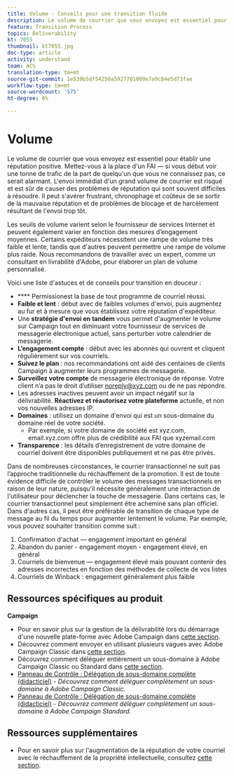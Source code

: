 ```yaml
---
title: Volume - Conseils pour une transition fluide
description: Le volume de courrier que vous envoyez est essentiel pour établir une réputation positive. Apprenez ce que vous pouvez faire pour la transition en douceur.
feature: Transition Process
topics: Deliverability
kt: 7055
thumbnail: kt7055.jpg
doc-type: article
activity: understand
team: ACS
translation-type: tm+mt
source-git-commit: 1e539b5df54250a5927701009e7a9c84e5d73fae
workflow-type: tm+mt
source-wordcount: '575'
ht-degree: 0%

---
```



# Volume

Le volume de courrier que vous envoyez est essentiel pour établir une réputation positive. Mettez-vous à la place d&#39;un FAI — si vous début voir une tonne de trafic de la part de quelqu&#39;un que vous ne connaissez pas, ce serait alarmant. L&#39;envoi immédiat d&#39;un grand volume de courrier est risqué et est sûr de causer des problèmes de réputation qui sont souvent difficiles à résoudre. Il peut s&#39;avérer frustrant, chronophage et coûteux de se sortir de la mauvaise réputation et de problèmes de blocage et de harcèlement résultant de l&#39;envoi trop tôt.

Les seuils de volume varient selon le fournisseur de services Internet et peuvent également varier en fonction des mesures d’engagement moyennes. Certains expéditeurs nécessitent une rampe de volume très faible et lente, tandis que d&#39;autres peuvent permettre une rampe de volume plus raide. Nous recommandons de travailler avec un expert, comme un consultant en livrabilité d&#39;Adobe, pour élaborer un plan de volume personnalisé.

Voici une liste d&#39;astuces et de conseils pour transition en douceur :

* **** Permissionest la base de tout programme de courriel réussi.
* **Faible et lent**  : début avec de faibles volumes d&#39;envoi, puis augmentez au fur et à mesure que vous établissez votre réputation d&#39;expéditeur.
* Une **stratégie d&#39;envoi en tandem** vous permet d&#39;augmenter le volume sur Campaign tout en diminuant votre fournisseur de services de messagerie électronique actuel, sans perturber votre calendrier de messagerie.
* **L’engagement compte**  : début avec les abonnés qui ouvrent et cliquent régulièrement sur vos courriels.
* **Suivez le plan**  : nos recommandations ont aidé des centaines de clients Campaign à augmenter leurs programmes de messagerie.
* **Surveillez votre compte** de messagerie électronique de réponse. Votre client n’a pas le droit d’utiliser noreply@xyz.com ou de ne pas répondre.
* Les adresses inactives peuvent avoir un impact négatif sur la délivrabilité. **Réactivez et réautorisez votre plateforme** actuelle, et non vos nouvelles adresses IP.
* **Domaines**  : utilisez un domaine d&#39;envoi qui est un sous-domaine du domaine réel de votre société.
   * Par exemple, si votre domaine de société est xyz.com, email.xyz.com offre plus de crédibilité aux FAI que xyzemail.com
* **Transparence**  : les détails d’enregistrement de votre domaine de courriel doivent être disponibles publiquement et ne pas être privés.

Dans de nombreuses circonstances, le courrier transactionnel ne suit pas l’approche traditionnelle du réchauffement de la promotion. Il est de toute évidence difficile de contrôler le volume des messages transactionnels en raison de leur nature, puisqu&#39;il nécessite généralement une interaction de l&#39;utilisateur pour déclencher la touche de messagerie. Dans certains cas, le courrier transactionnel peut simplement être acheminé sans plan officiel. Dans d&#39;autres cas, il peut être préférable de transition de chaque type de message au fil du temps pour augmenter lentement le volume. Par exemple, vous pouvez souhaiter transition comme suit :

1. Confirmation d&#39;achat — engagement important en général
2. Abandon du panier - engagement moyen - engagement élevé, en général
3. Courriels de bienvenue — engagement élevé mais pouvant contenir des adresses incorrectes en fonction des méthodes de collecte de vos listes
4. Courriels de Winback : engagement généralement plus faible

## Ressources spécifiques au produit

**Campaign**

* Pour en savoir plus sur la gestion de la délivrabilité lors du démarrage d&#39;une nouvelle plate-forme avec Adobe Campaign dans [cette section](/help/additional-resources/ac-starting-new-platform.md).
* Découvrez comment envoyer en utilisant plusieurs vagues avec Adobe Campaign Classic dans [cette section](https://experienceleague.adobe.com/docs/campaign-classic/using/sending-messages/key-steps-when-creating-a-delivery/steps-sending-the-delivery.html#sending-using-multiple-waves).
* Découvrez comment déléguer entièrement un sous-domaine à Adobe Campaign Classic ou Standard dans [cette section](/help/additional-resources/ac-domain-name-setup.md).
* [Panneau de Contrôle : Délégation de sous-domaine complète (didacticiel)](https://experienceleague.corp.adobe.com/docs/campaign-classic-learn/control-panel/subdomains-and-certificates/subdomain-delegation.html)  -  *Découvrez comment déléguer complètement un sous-domaine à Adobe Campaign Classic.*
* [Panneau de Contrôle : Délégation de sous-domaine complète (didacticiel)](https://experienceleague.corp.adobe.com/docs/campaign-standard-learn/control-panel/subdomains-and-certificates/subdomain-delegation.html)  -  *Découvrez comment déléguer complètement un sous-domaine à Adobe Campaign Standard.*

## Ressources supplémentaires

* Pour en savoir plus sur l&#39;augmentation de la réputation de votre courriel avec le réchauffement de la propriété intellectuelle, consultez [cette section](/help/additional-resources/increase-reputation-with-ip-warming.md).
